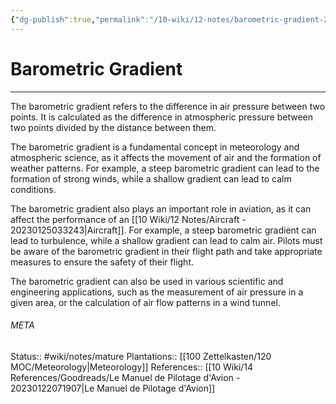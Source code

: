 ```yaml
---
{"dg-publish":true,"permalink":"/10-wiki/12-notes/barometric-gradient-20230129063850/"}
---
```


# Barometric Gradient
---
The barometric gradient refers to the difference in air pressure between two points. It is calculated as the difference in atmospheric pressure between two points divided by the distance between them.

The barometric gradient is a fundamental concept in meteorology and atmospheric science, as it affects the movement of air and the formation of weather patterns. For example, a steep barometric gradient can lead to the formation of strong winds, while a shallow gradient can lead to calm conditions.

The barometric gradient also plays an important role in aviation, as it can affect the performance of an [[10 Wiki/12 Notes/Aircraft - 20230125033243\|Aircraft]]. For example, a steep barometric gradient can lead to turbulence, while a shallow gradient can lead to calm air. Pilots must be aware of the barometric gradient in their flight path and take appropriate measures to ensure the safety of their flight.

The barometric gradient can also be used in various scientific and engineering applications, such as the measurement of air pressure in a given area, or the calculation of air flow patterns in a wind tunnel.



###### META
Status:: #wiki/notes/mature 
Plantations:: [[100 Zettelkasten/120 MOC/Meteorology\|Meteorology]]
References:: [[10 Wiki/14 References/Goodreads/Le Manuel de Pilotage d'Avion - 20230122071907\|Le Manuel de Pilotage d'Avion]]
